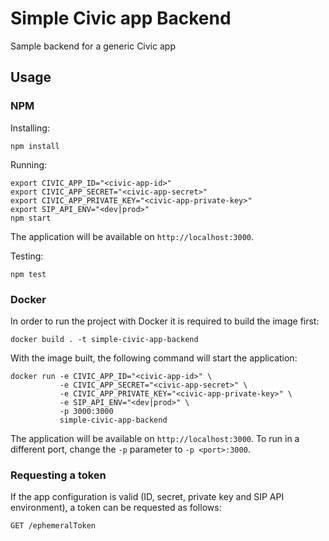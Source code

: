 # Simple Civic app Backend
Sample backend for a generic Civic app

## Usage

### NPM

Installing:
```
npm install
```

Running:
```
export CIVIC_APP_ID="<civic-app-id>"
export CIVIC_APP_SECRET="<civic-app-secret>"
export CIVIC_APP_PRIVATE_KEY="<civic-app-private-key>"
export SIP_API_ENV="<dev|prod>"
npm start
```
The application will be available on `http://localhost:3000`.

Testing:
```
npm test
```

### Docker

In order to run the project with Docker it is required to build the image first:
```
docker build . -t simple-civic-app-backend
```

With the image built, the following command will start the application:
```
docker run -e CIVIC_APP_ID="<civic-app-id>" \
           -e CIVIC_APP_SECRET="<civic-app-secret>" \
           -e CIVIC_APP_PRIVATE_KEY="<civic-app-private-key>" \
           -e SIP_API_ENV="<dev|prod>" \
           -p 3000:3000
           simple-civic-app-backend
```

The application will be available on `http://localhost:3000`. To run in a different port, change the `-p` parameter to `-p <port>:3000`.


### Requesting a token

If the app configuration is valid (ID, secret, private key and SIP API environment), a token can be requested as follows:
```
GET /ephemeralToken
```